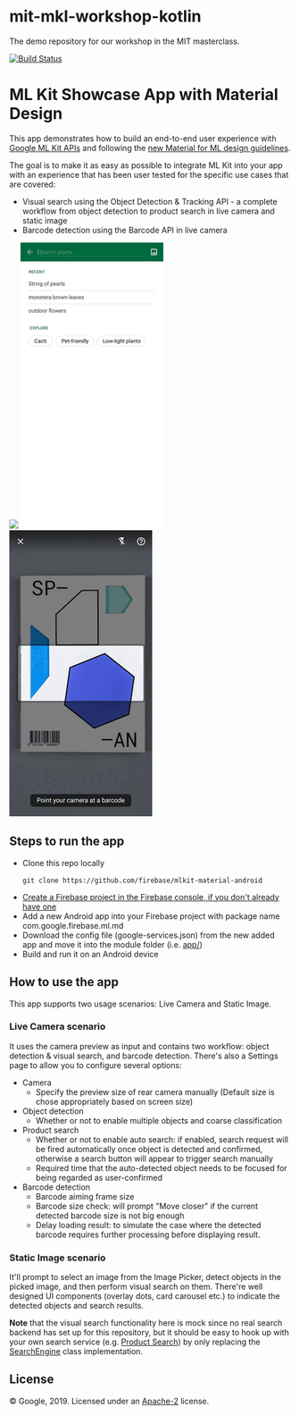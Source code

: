 # mit-mkl-workshop-kotlin
The demo repository for our workshop in the MIT masterclass.


[![Build Status](https://travis-ci.org/firebase/mlkit-material-android.svg?branch=master)](https://travis-ci.org/firebase/mlkit-material-android)

# ML Kit Showcase App with Material Design

This app demonstrates how to build an end-to-end user experience with 
[Google ML Kit APIs](https://developers.google.com/ml-kit) and following the 
[new Material for ML design guidelines](https://material.io/collections/machine-learning/).

The goal is to make it as easy as possible to integrate ML Kit into your app with an experience 
that has been user tested for the specific use cases that are covered:

* Visual search using the Object Detection & Tracking API - a complete workflow from object
  detection to product search in live camera and static image
* Barcode detection using the Barcode API in live camera

<img src="screenshots/live_odt.gif" width="256"/> <img src="screenshots/static_odt.gif" width="256"/>
<img src="screenshots/live_barcode.gif" width="256"/>

## Steps to run the app

* Clone this repo locally
  ```
  git clone https://github.com/firebase/mlkit-material-android
  ```
* [Create a Firebase project in the Firebase console, if you don't already have one](https://firebase.google.com/docs/android/setup)
* Add a new Android app into your Firebase project with package name com.google.firebase.ml.md
* Download the config file (google-services.json) from the new added app and move it into the module folder (i.e. [app/](./app/))
* Build and run it on an Android device

## How to use the app

This app supports two usage scenarios: Live Camera and Static Image.

### Live Camera scenario

It uses the camera preview as input and contains two workflow: object detection & visual search, 
and barcode detection. There's also a Settings page to allow you to configure several options:
- Camera
  - Specify the preview size of rear camera manually (Default size is chose appropriately based on screen size)
- Object detection
  - Whether or not to enable multiple objects and coarse classification
- Product search
  - Whether or not to enable auto search: if enabled, search request will be fired automatically 
    once object is detected and confirmed, otherwise a search button will appear to trigger search manually
  - Required time that the auto-detected object needs to be focused for being regarded as user-confirmed
- Barcode detection
  - Barcode aiming frame size
  - Barcode size check: will prompt "Move closer" if the current detected barcode size is not big enough
  - Delay loading result: to simulate the case where the detected barcode requires further 
    processing before displaying result.

### Static Image scenario

It'll prompt to select an image from the Image Picker, detect objects in the picked image, 
and then perform visual search on them. There're well designed UI components (overlay dots, 
card carousel etc.) to indicate the detected objects and search results.

**Note** that the visual search functionality here is mock since no real search backend has set up 
for this repository, but it should be easy to hook up with your own search service 
(e.g. [Product Search](https://cloud.google.com/vision/product-search/docs)) by only replacing the 
[SearchEngine](./app/src/main/java/com/google/firebase/ml/md/java/productsearch/SearchEngine.java) class implementation.

## License
© Google, 2019. Licensed under an [Apache-2](./LICENSE) license.

